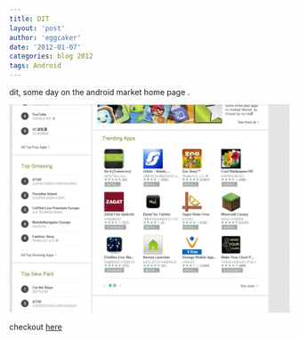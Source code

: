 ```yaml
---
title: DIT 
layout: 'post'
author: 'eggcaker'
date: '2012-01-07'
categories: blog 2012
tags: Android
---
```



dit, some day on the android market home page .

![dit on home page](/assets/articles/2012/01/dit.png)

checkout [here](https://market.android.com/details?id=com.adylitica.android.DoItTomorrow)

